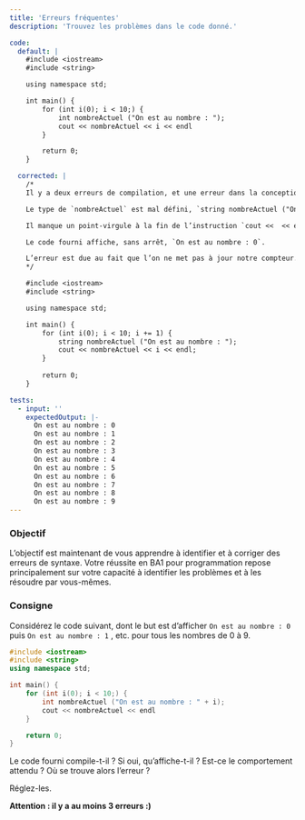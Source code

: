 ```yaml
---
title: 'Erreurs fréquentes'
description: 'Trouvez les problèmes dans le code donné.'

code:
  default: |
    #include <iostream>
    #include <string>

    using namespace std;

    int main() {        
        for (int i(0); i < 10;) {            
            int nombreActuel ("On est au nombre : ");            
            cout << nombreActuel << i << endl
        }

        return 0;
    }

  corrected: |
    /*
    Il y a deux erreurs de compilation, et une erreur dans la conception du programme.

    Le type de `nombreActuel` est mal défini, `string nombreActuel ("On est au nombre : ");` au lieu de `int`.

    Il manque un point-virgule à la fin de l’instruction `cout <<  << endl` .

    Le code fourni affiche, sans arrêt, `On est au nombre : 0`.

    L’erreur est due au fait que l’on ne met pas à jour notre compteur.
    */

    #include <iostream>
    #include <string>

    using namespace std;

    int main() {        
        for (int i(0); i < 10; i += 1) {            
            string nombreActuel ("On est au nombre : ");            
            cout << nombreActuel << i << endl;        
        }    
        
        return 0;
    }

tests:
  - input: ''
    expectedOutput: |-
      On est au nombre : 0
      On est au nombre : 1
      On est au nombre : 2
      On est au nombre : 3
      On est au nombre : 4
      On est au nombre : 5
      On est au nombre : 6
      On est au nombre : 7
      On est au nombre : 8
      On est au nombre : 9
---
```


### Objectif

L’objectif est maintenant de vous apprendre à identifier et à corriger des erreurs de syntaxe. Votre réussite en BA1 pour programmation repose principalement sur votre capacité à identifier les problèmes et à les résoudre par vous-mêmes.

### Consigne

Considérez le code suivant, dont le but est d’afficher `On est au nombre : 0` puis `On est au nombre : 1` , etc. pour tous les nombres de 0 à 9.

```cpp
#include <iostream>
#include <string>
using namespace std;

int main() {
	for (int i(0); i < 10;) {
		int nombreActuel ("On est au nombre : " + i);
		cout << nombreActuel << endl
	}

	return 0;
}
```

Le code fourni compile-t-il ? Si oui, qu’affiche-t-il ? Est-ce le comportement attendu ? Où se trouve alors l’erreur ?

Réglez-les.

**Attention : il y a au moins 3 erreurs :)**
